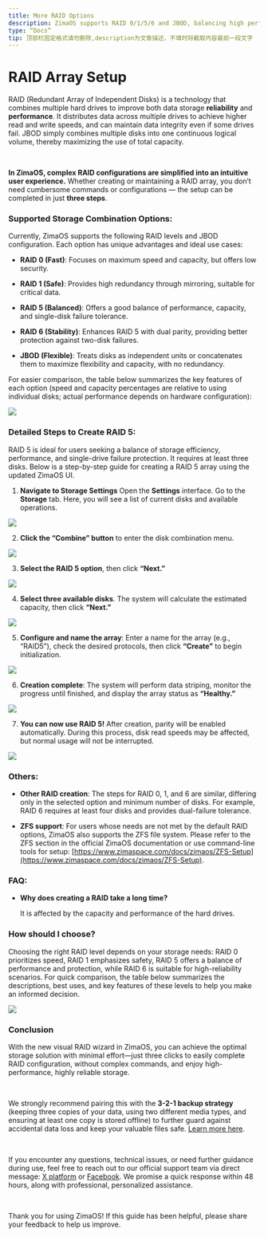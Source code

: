 ```yaml
---
title: More RAID Options
description: ZimaOS supports RAID 0/1/5/6 and JBOD, balancing high performance, data redundancy, capacity utilization, and flexibility to meet diverse storage needs.
type: “Docs”
tip: 顶部栏固定格式请勿删除,description为文章描述，不填时将截取内容最前一段文字
---
```

# RAID Array Setup
RAID (Redundant Array of Independent Disks) is a technology that combines multiple hard drives to improve both data storage **reliability** and **performance**. It distributes data across multiple drives to achieve higher read and write speeds, and can maintain data integrity even if some drives fail.
JBOD simply combines multiple disks into one continuous logical volume, thereby maximizing the use of total capacity.

  <br/>


**In ZimaOS, complex RAID configurations are simplified into an intuitive user experience.**
Whether creating or maintaining a RAID array, you don’t need cumbersome commands or configurations — the setup can be completed in just **three steps**.

  

### Supported Storage Combination Options:

Currently, ZimaOS supports the following RAID levels and JBOD configuration. Each option has unique advantages and ideal use cases:

*   **RAID 0 (Fast)**: Focuses on maximum speed and capacity, but offers low security.
    
*   **RAID 1 (Safe)**: Provides high redundancy through mirroring, suitable for critical data.
    
*   **RAID 5 (Balanced)**: Offers a good balance of performance, capacity, and single-disk failure tolerance.
    
*   **RAID 6 (Stability)**: Enhances RAID 5 with dual parity, providing better protection against two-disk failures.
    
*   **JBOD (Flexible)**: Treats disks as independent units or concatenates them to maximize flexibility and capacity, with no redundancy.
    

  

For easier comparison, the table below summarizes the key features of each option (speed and capacity percentages are relative to using individual disks; actual performance depends on hardware configuration):

  

![](https://manage.icewhale.io/api/static/docs/1755075585086_copyImage.png)

  

  

### Detailed Steps to Create RAID 5:

RAID 5 is ideal for users seeking a balance of storage efficiency, performance, and single-drive failure protection. It requires at least three disks. Below is a step-by-step guide for creating a RAID 5 array using the updated ZimaOS UI.

  

1.  **Navigate to Storage Settings** Open the **Settings** interface. Go to the **Storage** tab. Here, you will see a list of current disks and available operations.
    

![](https://manage.icewhale.io/api/static/docs/1755075586219_copyImage.png)

2.  **Click the “Combine” button** to enter the disk combination menu.
    

![](https://manage.icewhale.io/api/static/docs/1755075587914_copyImage.png)

3.  **Select the RAID 5 option**, then click **“Next.”**
    

![](https://manage.icewhale.io/api/static/docs/1755075589691_copyImage.png)

4.  **Select three available disks**. The system will calculate the estimated capacity, then click **“Next.”**
    

![](https://manage.icewhale.io/api/static/docs/1755075591241_copyImage.png)

5.  **Configure and name the array**: Enter a name for the array (e.g., “RAID5”), check the desired protocols, then click **“Create”** to begin initialization.
    

![](https://manage.icewhale.io/api/static/docs/1755075592784_copyImage.png)

6.  **Creation complete**: The system will perform data striping, monitor the progress until finished, and display the array status as **“Healthy.”**
    

![](https://manage.icewhale.io/api/static/docs/1755075594884_copyImage.png)

7.  **You can now use RAID 5!** After creation, parity will be enabled automatically. During this process, disk read speeds may be affected, but normal usage will not be interrupted.
    

![](https://manage.icewhale.io/api/static/docs/1755075596383_copyImage.png)

### Others:

*   **Other RAID creation**: The steps for RAID 0, 1, and 6 are similar, differing only in the selected option and minimum number of disks. For example, RAID 6 requires at least four disks and provides dual-failure tolerance.
    
*   **ZFS support**: For users whose needs are not met by the default RAID options, ZimaOS also supports the ZFS file system. Please refer to the ZFS section in the official ZimaOS documentation or use command-line tools for setup: [https://www.zimaspace.com/docs/zimaos/ZFS-Setup](https://www.zimaspace.com/docs/zimaos/ZFS-Setup).
    

  

### FAQ:

*   **Why does creating a RAID take a long time?**
    
     It is affected by the capacity and performance of the hard drives.
        
    
      
    

### **How** **should I choose?**

Choosing the right RAID level depends on your storage needs: RAID 0 prioritizes speed, RAID 1 emphasizes safety, RAID 5 offers a balance of performance and protection, while RAID 6 is suitable for high-reliability scenarios. For quick comparison, the table below summarizes the descriptions, best uses, and key features of these levels to help you make an informed decision.

![](https://manage.icewhale.io/api/static/docs/1755075597233_copyImage.png)

  

### **Conclusion**

With the new visual RAID wizard in ZimaOS, you can achieve the optimal storage solution with minimal effort—just three clicks to easily complete RAID configuration, without complex commands, and enjoy high-performance, highly reliable storage.

  <br/>

We strongly recommend pairing this with the **3-2-1 backup strategy** (keeping three copies of your data, using two different media types, and ensuring at least one copy is stored offline) to further guard against accidental data loss and keep your valuable files safe. [Learn more here](https://www.zimaspace.com/docs/zimaos/How-to-Use-3-2-1-Backup-on-ZimaOS%EF%BC%9F).

  <br/>

If you encounter any questions, technical issues, or need further guidance during use, feel free to reach out to our official support team via direct message: [X platform](http://bit.ly/45Ef2Du) or [Facebook](http://bit.ly/3HofnB3). We promise a quick response within 48 hours, along with professional, personalized assistance.

  <br/>

Thank you for using ZimaOS! If this guide has been helpful, please share your feedback to help us improve.